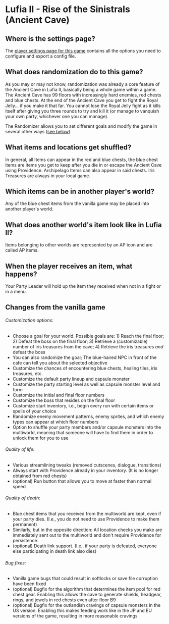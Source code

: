 # Lufia II - Rise of the Sinistrals (Ancient Cave)

## Where is the settings page?

The [player settings page for this game](../player-settings) contains all the options you need to configure and export a
config file.

## What does randomization do to this game?

As you may or may not know, randomization was already a core feature of the Ancient Cave in Lufia II, basically being a
whole game within a game. The Ancient Cave has 99 floors with increasingly hard enemies, red chests and blue chests. At
the end of the Ancient Cave you get to fight the Royal Jelly... if you make it that far. You cannot lose the Royal
Jelly fight as it kills itself after giving you three rounds to try and kill it (or manage to vanquish your own party, 
whichever one you can manage).

The Randomizer allows you to set different goals and modify the game in several other ways
([see below](#changes-from-the-vanilla-game)). 

## What items and locations get shuffled?

In general, all Items can appear in the red and blue chests, the blue chest items are items you get to keep after you
die in or escape the Ancient Cave using Providence. Archipelago Items can also appear in said chests. Iris Treasures are
always in your local game.

## Which items can be in another player's world?

Any of the blue chest items from the vanilla game may be placed into another player's world.

## What does another world's item look like in Lufia II?

Items belonging to other worlds are represented by an AP icon and are called AP items.

## When the player receives an item, what happens?

Your Party Leader will hold up the item they received when not in a fight or in a menu. 

## Changes from the vanilla game

###### Customization options:

- Choose a goal for your world. Possible goals are: 1) Reach the final floor; 2) Defeat the boss on the final floor; 3)
  Retrieve a (customizable) number of iris treasures from the cave; 4) Retrieve the iris treasures *and* defeat the boss
- You can also randomize the goal; The blue-haired NPC in front of the cafe can tell you about the selected objective
- Customize the chances of encountering blue chests, healing tiles, iris treasures, etc.
- Customize the default party lineup and capsule monster
- Customize the party starting level as well as capsule monster level and form
- Customize the initial and final floor numbers
- Customize the boss that resides on the final floor
- Customize start inventory, i.e., begin every run with certain items or spells of your choice
- Randomize enemy movement patterns, enemy sprites, and which enemy types can appear at which floor numbers
- Option to shuffle your party members and/or capsule monsters into the multiworld, meaning that someone will have to
  find them in order to unlock them for you to use

###### Quality of life:

- Various streamlining tweaks (removed cutscenes, dialogue, transitions)
- Always start with Providence already in your inventory. (It is no longer obtained from red chests)
- (optional) Run button that allows you to move at faster than normal speed

###### Quality of death:

- Blue chest items that you received from the multiworld are kept, even if your party dies. (I.e., you do not need to
  use Providence to make them permanent)
- Similarly, but in the opposite direction: All location checks you make are immediately sent out to the multiworld and
  don't require Providence for persistence.
- (optional) Death link support. (I.e., if your party is defeated, everyone else participating in death link also dies)

###### Bug fixes:

- Vanilla game bugs that could result in softlocks or save file corruption have been fixed
- (optional) Bugfix for the algorithm that determines the item pool for red chest gear. Enabling this allows the cave to
  generate shields, headgear, rings, and jewels in red chests even after floor B9
- (optional) Bugfix for the outlandish cravings of capsule monsters in the US version. Enabling this makes feeding work
  like in the JP and EU versions of the game, resulting in more reasonable cravings
